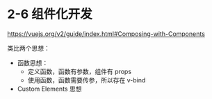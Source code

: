 # 2-6 组件化开发
https://vuejs.org/v2/guide/index.html#Composing-with-Components

类比两个思想：
- 函数思想：
    - 定义函数，函数有参数，组件有 props  
    - 使用函数，函数需要传参，所以存在 v-bind
- Custom Elements 思想